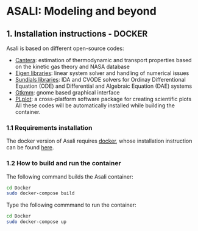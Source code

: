 # **ASALI: Modeling and beyond**

## **1. Installation instructions - DOCKER**
Asali is based on different open-source codes:
* [Cantera](https://cantera.org/): estimation of thermodynamic and transport properties based on the kinetic gas theory and NASA database
* [Eigen libraries](http://eigen.tuxfamily.org/index.php?title=Main_Page): linear system solver and handling of numerical issues
* [Sundials libraries](https://computation.llnl.gov/projects/sundials): IDA and CVODE solvers for Ordinay Differentional Equation (ODE) and Differential and Algebraic Equation (DAE) systems
* [Gtkmm](https://www.gtkmm.org/en/): gnome based graphical interface
* [PLplot](http://plplot.org/): a cross-platform software package for creating scientific plots
All these codes will be automatically installed while building the container.

### 1.1 Requirements installation
The docker version of Asali requires [docker](https://docs.docker.com/), whose installation instruction can be found [here](https://docs.docker.com/engine/install/). 

### 1.2 How to build and run the container
The following command builds the Asali container:  
```bash
cd Docker  
sudo docker-compose build
```
Type the following commmand to run the container: 
```bash
cd Docker  
sudo docker-compose up
```
